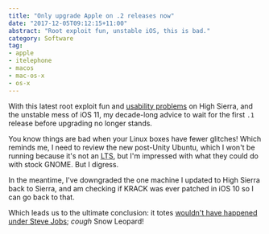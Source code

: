 ```yaml
---
title: "Only upgrade Apple on .2 releases now"
date: "2017-12-05T09:12:15+11:00"
abstract: "Root exploit fun, unstable iOS, this is bad."
category: Software
tag:
- apple
- itelephone
- macos
- mac-os-x
- os-x
---
```

With this latest root exploit fun and [usability problems] on High Sierra, and the unstable mess of iOS 11, my decade-long advice to wait for the first `.1` release before upgrading no longer stands.

You know things are bad when your Linux boxes have fewer glitches! Which reminds me, I need to review the new post-Unity Ubuntu, which I won't be running because it's not an <abbr title="long term support release">LTS</abbr>, but I'm impressed with what they could do with stock GNOME. But I digress.

In the meantime, I've downgraded the one machine I updated to High Sierra back to Sierra, and am checking if KRACK was ever patched in iOS 10 so I can go back to that.

Which leads us to the ultimate conclusion: it totes [wouldn't have happened under Steve Jobs]; *cough* Snow Leopard!

[usability problems]: https://rubenerd.com/high-sierra-ui-bugs/
[Wouldn't have happened under Steve Jobs]: https://rubenerd.com/but-steve-jobs-wouldnt-have-done-it/


